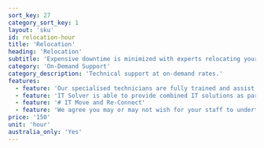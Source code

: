 ```yaml
---
sort_key: 27
category_sort_key: 1
layout: 'sku'
id: relocation-hour
title: 'Relocation'
heading: 'Relocation'
subtitle: 'Expensive downtime is minimized with experts relocating your business.'
category: 'On-Demand Support'
category_description: 'Technical support at on-demand rates.'
features:
  - feature: 'Our specialised technicians are fully trained and assist both small and large businesses relocating. We are experienced with equipment relocation and complex migration of web and email servers.'
  - feature: 'IT Solver is able to provide combined IT solutions as part of our overall move package to ensure complete project management during your move.'
  - feature: '# IT Move and Re-Connect'
  - feature: 'We agree you may or may not wish for your staff to undertake the task of disconnecting and reconnecting their own PC’s as a part of their responsibilities during the moving process. Similarly, your IT crowd may have enough on their plate without the need to re-commission and test your IT equipment prior to the start of business at your new location.'
price: '150'
unit: 'hour'
australia_only: 'Yes'
---
```

